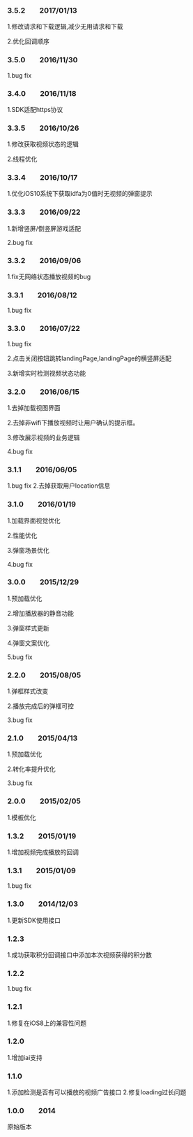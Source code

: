 ### 3.5.2  2017/01/13

1.修改请求和下载逻辑,减少无用请求和下载

2.优化回调顺序

### 3.5.0  2016/11/30

1.bug fix

### 3.4.0  2016/11/18

1.SDK适配https协议

### 3.3.5  2016/10/26

1.修改获取视频状态的逻辑

2.线程优化

### 3.3.4  2016/10/17

1.优化iOS10系统下获取idfa为0值时无视频的弹窗提示

### 3.3.3  2016/09/22

1.新增竖屏/倒竖屏游戏适配

2.bug fix

### 3.3.2  2016/09/06

1.fix无网络状态播放视频的bug

### 3.3.1  2016/08/12

1.bug fix

### 3.3.0  2016/07/22

1.bug fix

2.点击关闭按钮跳转landingPage,landingPage的横竖屏适配

3.新增实时检测视频状态功能

### 3.2.0  2016/06/15

1.去掉加载视图界面

2.去掉非wifi下播放视频时让用户确认的提示框。

3.修改展示视频的业务逻辑

4.bug fix

### 3.1.1  2016/06/05

1.bug fix 2.去掉获取用户location信息

### 3.1.0  2016/01/19

1.加载界面视觉优化

2.性能优化

3.弹窗场景优化

4.bug fix

### 3.0.0  2015/12/29

1.预加载优化

2.增加播放器的静音功能

3.弹窗样式更新

4.弹窗文案优化

5.bug fix

### 2.2.0  2015/08/05

1.弹框样式改变

2.播放完成后的弹框可控

3.bug fix

### 2.1.0  2015/04/13

1.预加载优化

2.转化率提升优化

3.bug fix

### 2.0.0  2015/02/05

1.模板优化

### 1.3.2  2015/01/19

1.增加视频完成播放的回调

### 1.3.1  2015/01/09

1.bug fix

### 1.3.0  2014/12/03

1.更新SDK使用接口

### 1.2.3

1.成功获取积分回调接口中添加本次视频获得的积分数

### 1.2.2

1.bug fix

### 1.2.1

1.修复在iOS8上的兼容性问题

### 1.2.0

1.增加iai支持

### 1.1.0

1.添加检测是否有可以播放的视频广告接口 2.修复loading过长问题

### 1.0.0  2014

原始版本

